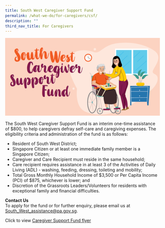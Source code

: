 ```yaml
---
title: South West Caregiver Support Fund
permalink: /what-we-do/for-caregivers/csf/
description: ""
third_nav_title: For Caregivers
---
```

![](/images/What%20We%20Do/For%20Caregivers/south-west-caregiver-support-fund_thumbnail.png)

The South West Caregiver Support Fund is an interim one-time assistance of $800, to help caregivers defray self-care and caregiving expenses. The eligibility criteria and administration of the fund is as follows: 

* Resident of South West District;
* Singapore Citizen or at least one immediate family member is a Singapore Citizen;
* Caregiver and Care Recipient must reside in the same household;
* Care recipient requires assistance in at least 3 of the Activities of Daily Living (ADL) - washing, feeding, dressing, toileting and mobility;
* Total Gross Monthly Household Income of $3,500 or Per Capita Income (PCI) of $875, whichever is lower; and
* Discretion of the Grassroots Leaders/Volunteers for residents with exceptional family and financial difficulties.


**Contact Us**<br>
To apply for the fund or for further enquiry, please email us at South_West_assistance@pa.gov.sg. 


Click to view [Caregiver Support Fund flyer](/files/What%20we%20do/For%20Caregivers/caregiver%20flyers%202023.pdf)